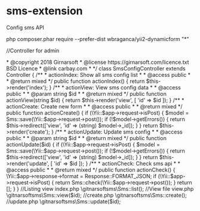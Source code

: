 # sms-extension
Config sms API

php composer.phar require --prefer-dist wbraganca/yii2-dynamicform "*"

//Controller for admin
<?php

namespace backend\controllers;

use gitnarsoftsms\Sms;
use yii\web\Response;

/**
 * SmsConfigController for all types of sms service config
 *
 * @category  PHP
 * @package   Backend
 * @author    Tirthraj Singh <tirthraj.singh@girnarsoft.com>
 * @copyright 2018 Girnarsoft
 * @license   https://girnarsoft.com/licence.txt BSD Licence
 * @link      carbay.com
 *
 */
class SmsConfigController extends Controller
{
    /**
     * actionIndex: Show all sms config list
     *
     * @access public
     *
     * @return mixed
     */
    public function actionIndex()
    {
        return $this->render('index');
    }

    /**
     * actionView: View sms config data
     *
     * @access public
     *
     * @param string $id
     *
     * @return mixed
     */
    public function actionView(string $id)
    {
        return $this->render('view', [
            'id' => $id
        ]);
    }

    /**
     * actionCreate: Create new form
     *
     * @access public
     *
     * @return mixed
     */
    public function actionCreate()
    {
        if (\Yii::$app->request->isPost) {
            $model = Sms::save(\Yii::$app->request->post());
            
            if (!$model->getErrors()) {
                return $this->redirect(['view', 'id' => (string) $model->_id]);
            }
        }
        
        return $this->render('create');
    }
    
    /**
     * actionUpdate: Update sms config
     *
     * @access public
     *
     * @param string $id
     *
     * @return mixed
     */
    public function actionUpdate($id)
    {
        if (\Yii::$app->request->isPost) {
            $model = Sms::save(\Yii::$app->request->post());
            
            if (!$model->getErrors()) {
                return $this->redirect(['view', 'id' => (string) $model->_id]);
            }
        }

        return $this->render('update', [
            'id' => $id
        ]);
    }

    /**
     * actionCheck: Check sms api
     *
     * @access public
     *
     * @return mixed
     */
    public function actionCheck()
    {
        \Yii::$app->response->format = Response::FORMAT_JSON;

        if (\Yii::$app->request->isPost) {
            return Sms::check(\Yii::$app->request->post());
        }
        
        return [];
    }
}


//Listing view index.php
\gitnarsoftsms\Sms::list();

//View file view.php
\gitnarsoftsms\Sms::view($id);

//create.php
\gitnarsoftsms\Sms::create();

//update.php
\gitnarsoftsms\Sms::update($id);
